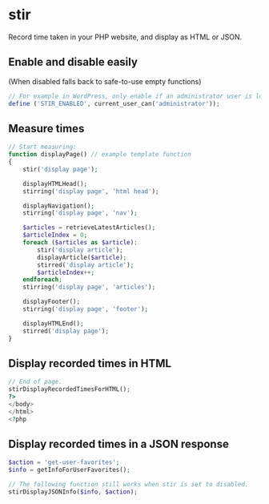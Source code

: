 stir
====

Record time taken in your PHP website, and display as HTML or JSON.

## Enable and disable easily
(When disabled falls back to safe-to-use empty functions)

```php
// For example in WordPress, only enable if an administrator user is logged in.
define ('STIR_ENABLED', current_user_can('administrator'));
```

## Measure times
```php
// Start measuring:
function displayPage() // example template function
{
	stir('display page');

	displayHTMLHead();
	stirring('display page', 'html head');

	displayNavigation();
	stirring('display page', 'nav');

	$articles = retrieveLatestArticles();
	$articleIndex = 0;
	foreach ($articles as $article):
		stir('display article');
		displayArticle($article);
		stirred('display article');
		$articleIndex++;
	endforeach;
	stirring('display page', 'articles');

	displayFooter();
	stirring('display page', 'footer');

	displayHTMLEnd();
	stirred('display page');
}
```

## Display recorded times in HTML
```php
// End of page.
stirDisplayRecordedTimesForHTML();
?>
</body>
</html>
<?php
```

## Display recorded times in a JSON response
```php
$action = 'get-user-favorites';
$info = getInfoForUserFavorites();

// The following function still works when stir is set to disabled.
stirDisplayJSONInfo($info, $action);
```